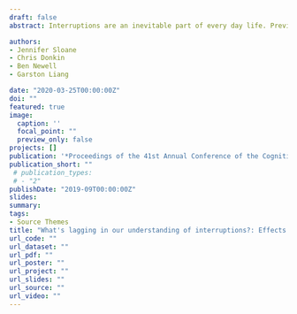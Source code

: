 ```yaml
---
draft: false
abstract: Interruptions are an inevitable part of every day life. Previous research suggests that interruptions can decrease performance and increase errors and response time. Additionally, there is evidence that providing a lag time prior to an interruption can mitigate some of the interruption costs. The goal of this paper is to investigate the effects of interruptions and interruption lags and explore possible strategies to attenuate interruption costs. A novel sequential decision-making paradigm was used, where the difficulty of the task and type of interruption were the two experimental manipulations. The results indicate that there is a potential benefit to including a lag time when presented with interruptions.

authors:
- Jennifer Sloane
- Chris Donkin
- Ben Newell
- Garston Liang

date: "2020-03-25T00:00:00Z"
doi: ""
featured: true
image:
  caption: ''
  focal_point: ""
  preview_only: false
projects: []
publication: '*Proceedings of the 41st Annual Conference of the Cognitive Science Society*'
publication_short: ""
 # publication_types:
 # - "2"
publishDate: "2019-09T00:00:00Z"
slides: 
summary: 
tags:
- Source Themes
title: "What's lagging in our understanding of interruptions?: Effects of interruption lags in sequential decision-making."
url_code: ""
url_dataset: ""
url_pdf: ""
url_poster: ""
url_project: ""
url_slides: ""
url_source: ""
url_video: ""
---
```


